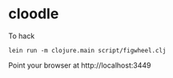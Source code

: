 # cloodle

To hack

    lein run -m clojure.main script/figwheel.clj


Point your browser at http://localhost:3449
